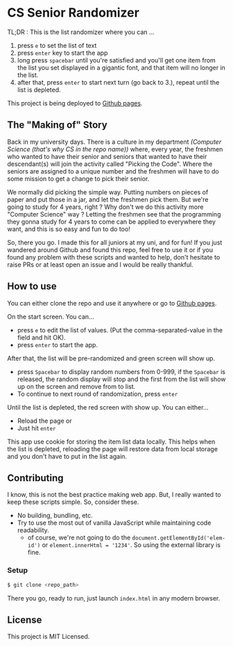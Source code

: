 # CS Senior Randomizer
TL;DR : This is the list randomizer where you can ...
1. press `e` to set the list of text
2. press `enter` key to start the app
3. long press `spacebar` until you're satisfied and you'll get one item from the list you set displayed in a gigantic font, and that item will no longer in the list.
4. after that, press `enter` to start next turn (go back to 3.), repeat until the list is depleted.

This project is being deployed to [Github pages](https://encx.github.io/cs-senior-finder/).

## The "Making of" Story
Back in my university days. There is a culture in my department _(Computer Science (that's why CS in the repo name))_ where, every year, the freshmen who wanted to have their senior and seniors that wanted to have their descendant(s) will join the activity called "Picking the Code". Where the seniors are assigned to a unique number and the freshmen will have to do some mission to get a change to pick their senior.

We normally did picking the simple way. Putting numbers on pieces of paper and put those in a jar, and let the freshmen pick them. But we're going to study for 4 years, right ? Why don't we do this activity more "Computer Science" way ? Letting the freshmen see that the programming they gonna study for 4 years to come can be applied to everywhere they want, and this is so easy and fun to do too!

So, there you go. I made this for all juniors at my uni, and for fun! If you just wandered around Github and found this repo, feel free to use it or if you found any problem with these scripts and wanted to help, don't hesitate to raise PRs or at least open an issue and I would be really thankful.

## How to use
You can either clone the repo and use it anywhere or go to [Github pages](https://encx.github.io/cs-senior-finder/).

On the start screen. You can...
- press `e` to edit the list of values. (Put the comma-separated-value in the field and hit OK).
- press `enter` to start the app.

After that, the list will be pre-randomized and green screen will show up.
- press `Spacebar` to display random numbers from 0-999, if the `Spacebar` is released, the random display will stop and the first from the list will show up on the screen and remove from to list.
- To continue to next round of randomization, press `enter`

Until the list is depleted, the red screen with show up. You can either...
- Reload the page or
- Just hit `enter`

This app use cookie for storing the item list data locally. This helps when the list is depleted, reloading the page will restore data from local storage and you don't have to put in the list again.

## Contributing
I know, this is not the best practice making web app. But, I really wanted to keep these scripts simple. So, consider these.
- No building, bundling, etc.
- Try to use the most out of vanilla JavaScript while maintaining code readability.
	- of course, we're not going to do the `document.getElementById('elem-id')` or `element.innerHtml = '1234'`. So using the external library is fine.

### Setup
```sh
$ git clone <repo_path>
```
There you go, ready to run, just launch `index.html` in any modern browser.

## License
This project is MIT Licensed.